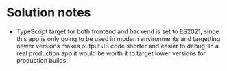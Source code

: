 # Solution notes

- TypeScript target for both frontend and backend is set to ES2021, since this app is only going to be used in modern environments and targetting newer versions makes output JS code shorter and easier to debug. In a real production app it would be worth it to target lower versions for production builds.